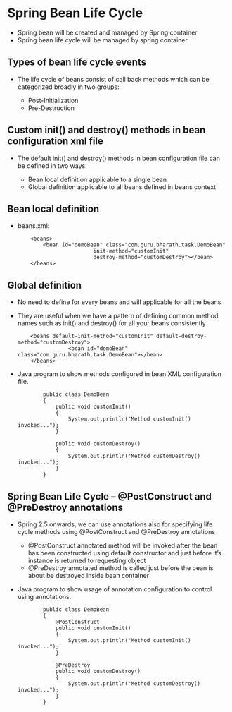 #	Spring Bean Life Cycle

-	Spring bean will be created and managed by Spring container
-	Spring bean life cycle will be managed by spring container


##	Types of bean life cycle events

-	The life cycle of beans consist of call back methods which can be categorized broadly in two groups:

	-	Post-Initialization 
	-	Pre-Destruction 
	


## Custom init() and destroy() methods in bean configuration xml file

-	The default init() and destroy() methods in bean configuration file can be defined in two ways:

	-	Bean local definition applicable to a single bean
	-	Global definition applicable to all beans defined in beans context



##	Bean local definition


-	beans.xml:

			<beans>
				<bean id="demoBean" class="com.guru.bharath.task.DemoBean"
								init-method="customInit"
								destroy-method="customDestroy"></bean>
			</beans>
			
	
##	Global definition
-	No need to define for every beans and will applicable for all the beans
-	They are useful when we have a pattern of defining common method names such as init() and destroy() for all your beans consistently

			<beans default-init-method="customInit" default-destroy-method="customDestroy">  
						<bean id="demoBean" class="com.guru.bharath.task.DemoBean"></bean>
			</beans>	
		
	
-	Java program to show methods configured in bean XML configuration file.
	
				
				public class DemoBean
				{
					public void customInit()
					{
						System.out.println("Method customInit() invoked...");
					}
				 
					public void customDestroy()
					{
						System.out.println("Method customDestroy() invoked...");
					}
				}

##	Spring Bean Life Cycle – @PostConstruct and @PreDestroy annotations

-	Spring 2.5 onwards, we can use annotations also for specifying life cycle methods using @PostConstruct and @PreDestroy annotations


	-	@PostConstruct annotated method will be invoked after the bean has been constructed using default constructor and just before it’s instance is returned to requesting object
	-	@PreDestroy annotated method is called just before the bean is about be destroyed inside bean container
	
	
-	Java program to show usage of annotation configuration to control using annotations.

				public class DemoBean
				{
					@PostConstruct
					public void customInit()
					{
						System.out.println("Method customInit() invoked...");
					}
					 
					@PreDestroy
					public void customDestroy()
					{
						System.out.println("Method customDestroy() invoked...");
					}
				}
